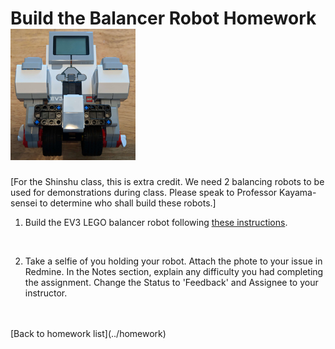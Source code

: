 # Build the Balancer Robot Homework ![balancer robot](../img/balancer_robot.png)

[For the Shinshu class, this is extra credit.  We need 2 balancing robots
to be used for demonstrations during class.  Please speak to Professor
Kayama-sensei to determine who shall build these robots.]

1) Build the EV3 LEGO balancer robot following [these instructions](../../balancer/).

<br/>

2) Take a selfie of you holding your robot.
Attach the phote to your issue in Redmine.
In the Notes section, explain any difficulty you had completing the assignment.
Change the Status to 'Feedback' and Assignee to your instructor.

 
<br/>
<br/>
[Back to homework list](../homework)  
